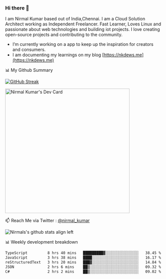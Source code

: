 ### Hi there 👋

 I am Nirmal Kumar based out of India,Chennai. I am a Cloud Solution Architect working as Independent Freelancer. Fast Learner, Loves Linux and passionate about web technologies and building iot projects. I love creating open-source projects and contributing to the community.

- I’m currently working on a app to keep up the inspiration for creators and consumers.
- I am documenting my learnings on my blog [https://nkdews.me](https://nkdews.me)


📊 My Github Summary

[![GitHub Streak](https://github-readme-streak-stats.herokuapp.com?user=nk-gears&theme=dark&hide_border=true&date_format=M%20j%5B%2C%20Y%5D)](https://git.io/streak-stats)

<a href="https://app.daily.dev/nirmal_kumar"><img src="https://api.daily.dev/devcards/a16cfcf02d384b16b41de71ce4d1d811.png?r=8ve" width="400" alt="Nirmal Kumar's Dev Card"/></a>

📫 Reach Me via  Twitter : [@nirmal_kumar](https://twitter.com/nirmal_kumar)

![Nirmals's github stats align left](https://github-readme-stats.vercel.app/api?username=nk-gears&show_icons=true)


📊 Weekly development breakdown

<!--START_SECTION:waka-->

```txt
TypeScript         8 hrs 40 mins   █████████▓░░░░░░░░░░░░░░░   38.45 %
JavaScript         3 hrs 38 mins   ████░░░░░░░░░░░░░░░░░░░░░   16.17 %
reStructuredText   3 hrs 20 mins   ███▓░░░░░░░░░░░░░░░░░░░░░   14.84 %
JSON               2 hrs 6 mins    ██▒░░░░░░░░░░░░░░░░░░░░░░   09.32 %
C#                 2 hrs 2 mins    ██▒░░░░░░░░░░░░░░░░░░░░░░   09.02 %
```

<!--END_SECTION:waka-->


